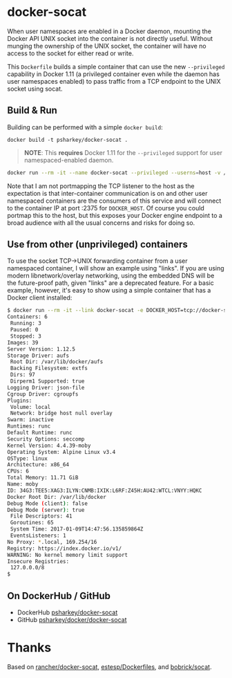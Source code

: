 # docker-socat

When user namespaces are enabled in a Docker daemon, mounting the Docker API UNIX socket into the container is not directly useful. Without munging the ownership of the UNIX socket, the container will have no access to the socket for either read or write.

This `Dockerfile` builds a simple container that can use the new `--privileged` capability in Docker 1.11 (a privileged container even while the daemon has user namespaces enabled) to pass traffic from a TCP endpoint to the UNIX socket using socat.

## Build & Run

Building can be performed with a simple `docker build`:

```
docker build -t psharkey/docker-socat .
```

> **NOTE**: This **requires** Docker 1.11 for the `--privileged` support for user namespaced-enabled daemon.

```bash
docker run --rm -it --name docker-socat --privileged --userns=host -v /var/run/docker.sock:/var/run/docker.sock psharkey/docker-socat
```

Note that I am not portmapping the TCP listener to the host as the expectation is that inter-container communication is on and other user namespaced containers are the consumers of this service and will connect to the container IP at port :2375 for `DOCKER_HOST`.  Of course you could portmap this to the host, but this exposes your Docker engine endpoint to a broad audience with all the usual concerns and risks for doing so.

## Use from other (unprivileged) containers

To use the socket TCP->UNIX forwarding container from a user namespaced container, I will show an example using "links". If you are using modern libnetwork/overlay networking, using the embedded DNS will be the future-proof path, given "links" are a deprecated feature. For a basic example, however, it's easy to show using a simple container that has a Docker client installed:


```bash
$ docker run --rm -it --link docker-socat -e DOCKER_HOST=tcp://docker-socat:2375 psharkey/toolbox /usr/bin/docker info
Containers: 6
 Running: 3
 Paused: 0
 Stopped: 3
Images: 39
Server Version: 1.12.5
Storage Driver: aufs
 Root Dir: /var/lib/docker/aufs
 Backing Filesystem: extfs
 Dirs: 97
 Dirperm1 Supported: true
Logging Driver: json-file
Cgroup Driver: cgroupfs
Plugins:
 Volume: local
 Network: bridge host null overlay
Swarm: inactive
Runtimes: runc
Default Runtime: runc
Security Options: seccomp
Kernel Version: 4.4.39-moby
Operating System: Alpine Linux v3.4
OSType: linux
Architecture: x86_64
CPUs: 6
Total Memory: 11.71 GiB
Name: moby
ID: 34G3:TEE5:XAG3:ILYN:CNMB:IXIK:L6RF:Z45H:AU42:WTCL:VNYY:HQKC
Docker Root Dir: /var/lib/docker
Debug Mode (client): false
Debug Mode (server): true
 File Descriptors: 41
 Goroutines: 65
 System Time: 2017-01-09T14:47:56.135859864Z
 EventsListeners: 1
No Proxy: *.local, 169.254/16
Registry: https://index.docker.io/v1/
WARNING: No kernel memory limit support
Insecure Registries:
 127.0.0.0/8
$
```

## On DockerHub / GitHub
* DockerHub [psharkey/docker-socat](https://hub.docker.com/r/psharkey/docker-socat/)
* GitHub [psharkey/docker/docker-socat](https://github.com/psharkey/docker/tree/docker-socat/docker-socat)

# Thanks
Based on [rancher/docker-socat](https://hub.docker.com/r/rancher/socat-docker/), [estesp/Dockerfiles](https://github.com/estesp/Dockerfiles/blob/master/dockersocat/README.md), and [bobrick/socat](https://hub.docker.com/r/bobrik/socat/).
